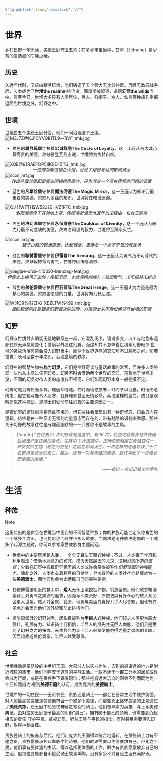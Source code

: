 ```yaml
---
{"dg-publish":true,"permalink":"//"}
---
```


# 世界
乡村田野一望无际，美德王庭守卫五方；在多元宇宙当中，艾卓（Eldraine）是少有的童话般的宁静之地。
## 历史
久远年代时，艾卓由精灵统治，他们铸造了五个强大无比的神器。历经无数的战争后，人类成为了**世境the realm**的统治者，而精灵被驱逐，退居**幻野the wilds**当中。时至今日，世境大多只有人类居住，巨人、红帽子、矮人、仙灵等种族几乎都退居到世境之外，幻野之中。

## 世境
世境由五个美德王庭分治，他们一同治理这个王国。
<img src="https://pic.imgdb.cn/item/66e55ae0d9c307b7e9ef0f41.jpg" alt="M3J7Z@KJFCYVGR1TL9~{BVF_tmb.jpg">

- 白色的**雅登瓦堡**守护着**忠诚焰圈The Circle of Loyalty**，这一王庭认为忠诚乃最高贵的美德。欠缺雅登瓦的忠诚，世境将为贪婪自噬。

<img src="https://pic.imgdb.cn/item/66e55aecd9c307b7e9ef18f2.jpg" alt="XQB@9{RAEFOP5I)KSD1Z[}G_tmb.jpg">
<div align="center"><em>一位成功穿过银色火焰，经受了焰圈考验的忠诚骑士</em></div>

<img src="https://pic.imgdb.cn/item/66e55e8fd9c307b7e9f277ab.jpg" alt="scan_art.jpg">
<div align="center"><em>传说凡翠丝堡即是魔法明镜授意建立，只为寻求一个亘古盘桓的问题的答案</em></div>

- 蓝色的**凡翠丝堡**守护着**魔法明镜The Magic Mirror**，这一王庭认为知识乃最重要的美德。欠缺凡翠丝的知识，世境将在暗域迷途。

<img src="https://pic.imgdb.cn/item/66e55af4d9c307b7e9ef1eb9.jpg" alt="QJI1{W7TH$W52JZ0HVZ[PFC_tmb.jpg">
<div align="center"><em>洛斯温堡浮于其领地上空，传闻洛斯温堡九百年以来皆由一位女王统治</em></div>

- 黑色的**洛司温堡**守护着**永恒鼎镬The Cauldron of Eternity**，这一王庭认为毅力乃最不可或缺的美德。欠缺洛司温的毅力，世境将至萧条灭亡。

<img src="https://pic.imgdb.cn/item/66e55bfad9c307b7e9f01b22.jpg" alt="scan_art.jpg">
<div align="center"><em>建于山巅的鞍博雷堡，比起城堡，更像是一个永不宁息的演武场</em></div>

- 红色的**鞍博雷堡**守护着**伊雷岩The Irencrag**，这一王庭认为勇气乃不可替代的美德。欠缺鞍博雷的勇气，世境将因踌躇溃败。

<img src="https://pic.imgdb.cn/item/66e55e2bd9c307b7e9f201cb.jpg" alt="yongjae-choi-410050-irencrag-feat.jpg">
<div align="center"><em>伊雷岩上插满了宝剑；克服恐惧，才能将佩剑插入；鼓起勇气，方可把锋刃拔出</em></div>

- 绿色的**盖伦碧堡**守护着**巨石圆阵The Great Henge**，这一王庭认为力量是最为核心的美德。欠缺盖伦碧的力量，世境将向幻野屈膝。

<img src="https://pic.imgdb.cn/item/66e55b8fd9c307b7e9efbadd.jpg" alt="W(4C9%R2EI}G`XDZLTW%499_tmb.jpg">
 <div align="center"><em>盖伦碧堡同样是距离幻野最近的边陲，力量骑士从不敢松懈坚守世境的职责</em></div>



## 幻野
幻野与世境并非确切无疑地联系在一起。它混乱无序，诡谲多变，山川与地势永远都在悄无声息地变化；世境以外通往幻野，而这却并不意味着世境与幻野毗邻:世境的某些角落时常会没入幻野当中，而两个世界这样的交汇短不过刹那之间，仿若错觉；长可至数十年之久，吞没世境的秩序。

幻野中的智慧生物被称为**幻灵**，它们是乡野奇谈与童话故事的常客，但许多人类终其一生也从未见过任何幻灵。幻灵不时会借助两个世界的交汇，短暂地于世境出没，不同的幻灵对待人类的态度各不相同，它们如同幻野本身一般捉摸不定。

幻野的魔力野性而多样，瑰丽却混沌。它时而诱惑旅者，时而予以力量，时而治愈伤患；但它也可能令人恶寒，狂野难驯甚至无情致命。索取这样的魔力，或只是观察研究这种魔法，是骑士们受命前往幻野的主要原因之一。

尽管幻野的逻辑似乎是混乱不堪的，但它往往会呈现出有一种奇怪的、扭曲的内在逻辑，仿佛是由一种反复无常的力量意志而存在的，带有残酷的讽刺幽默感。那些关于幻野的故事往往是有趣而幽默的——只要你不是故事的主角。

>[!quote] 
>*“在过去 21 次幻野青蛙遭遇中，有 16 次，礼貌地称赞青蛙并快速后退走开是正确的做法。在其中 3 次遭遇中，正确的策略是在青蛙变成一种贪婪的生物（称之为野蛙）之前立即消灭它，一次这样的遭遇导致了十二名鞍博雷骑士的死亡。最后，还有一次与青蛙的遭遇，最终导致了一段漫长而幸福的婚姻。”*
><div align="right">——<em>摘自一位知识骑士的手札</em></em></div>

# 生活
## 种族
>[!note] 
>这里给出的是你会在世境当中见到的不同智慧种族；你的种族可能会定义你角色的一个或多个方面，也可能对你而言并不那么重要。当你决定用种族决定你的一个或多个起源主题时，你可以参考家世或族群主题问卷。

- 世境中的主要居民是**人类**，一个全无魔法天赋的种族；不过，人类善于学习和利用魔法：借助地脉魔力的*仪式*，模仿天然魔法的*咒文*，取用幻灵所造的*遗器*；少数在幻野中有着奇异经历的人类或许会获得被称作*幻野馈赠*的神秘能力。除此之外，人类也有着极高的可塑性：寻求冒险的人类往往会希冀成为一位**美德骑士**，而他们也会为此磨练自己的某种美德。

- 在鞍博雷堡附近的群山中，**矮人**无休止地挖掘矿物，锻造金属。他们欣赏鞍博雷骑士对勇气之美德的追求，因而与人类交好，少数更具有好奇心的矮人甚至会走入世境。矮人对金属、锻造、地洞与美酒的喜好几乎人尽皆知，但也有许多地方会因为他们的外貌和举止排挤他们。

- 盖伦碧堡外的幻野边陲，居住着被称为**半巨人**的种族。他们较之人类更为高大强壮，孔武有力。知识骑士们相信，半巨人的祖先并无巨人血脉，他们只是受到了幻野之力的扭曲。天生的伟力让半巨人轻易便能夺得力量之试炼的青睐，因而越靠近盖伦碧堡，半巨人越受尊重。

## 社会
世境就像是童话般的中世纪王国。大部分人以农业为生，去到的最遥远的地方是附近城镇的集市；他们同样安于这样的平静生活。一些不满于一亩三分地的居民或许会成为行商，或是在贵族手下谋得职位；那些抱有远大志向的则会不约而同地为一个目标而努力:得到**美德王庭**的认可，成为高贵的**美德骑士**。

世境中的一切住民——无论农民、贵族还是骑士——都会在日常生活中维护美德。对人的最高赞美便是赞颂他符合一个或多个美德，而那些真正恪守美德的正是通过了**美德试炼**，在王庭中经受住神器之考验的骑士。他们被尊崇为英雄、斗士与美德典范，由对应的王庭授予最高的头衔"爵士"，拥有属于自己的领地，也需要肩负起相应的责任:守护平民，监视幻野，听从王庭与平民的指命，有时甚至需要深入幻野，取得神秘宝藏。

贵族是骑士的族裔与后代，他们让庞大的王国得以统合地运转。在那些骑士力有不逮之处，贵族需要承担起血脉中的荣誉。他们的确需要以美德要求自己，但比之平民，他们享有更优渥的生活，得以选择更体面的工作。鲜少有贵族愿意放弃自己的生活，但每位贵族都自小接受骑士故事熏陶，没有多少不对冒险生涯充满好奇。
